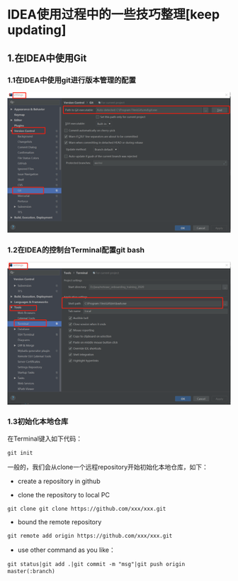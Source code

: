 # IDEA使用过程中的一些技巧整理[keep updating]

## 1.在IDEA中使用Git

### 1.1在IDEA中使用git进行版本管理的配置

![avatar](../0_resource/IDEA1-1.png)

### 1.2在IDEA的控制台Terminal配置git bash
![avatar](../0_resource/IDEA1-2.png)

### 1.3初始化本地仓库

在Terminal键入如下代码：
```
git init
```

一般的，我们会从clone一个远程repository开始初始化本地仓库，如下：
- create a repository in github


- clone the repository to local PC
```
git clone git clone https://github.com/xxx/xxx.git
```
- bound the remote repository
```
git remote add origin https://github.com/xxx/xxx.git
```
- use other command as you like：
```
git status|git add .|git commit -m "msg"|git push origin master(:branch)
```


